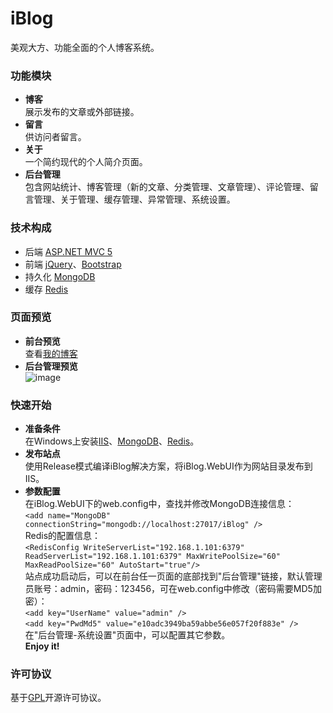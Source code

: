 # iBlog
美观大方、功能全面的个人博客系统。

### 功能模块
* **博客**  
展示发布的文章或外部链接。  
* **留言**  
供访问者留言。
* **关于**  
一个简约现代的个人简介页面。
* **后台管理**  
包含网站统计、博客管理（新的文章、分类管理、文章管理）、评论管理、留言管理、关于管理、缓存管理、异常管理、系统设置。

### 技术构成
* 后端 [ASP.NET MVC 5](http://www.asp.net/mvc)
* 前端 [jQuery](http://jquery.com/)、[Bootstrap](http://getbootstrap.com/)
* 持久化 [MongoDB](https://www.mongodb.org/)
* 缓存 [Redis](http://redis.io/)

### 页面预览
* **前台预览**  
查看[我的博客](http://www.skysun.name)
* **后台管理预览**  
![image](https://raw.githubusercontent.com/eshengsky/iBlog/master/iBlog.WebUI/Content/Img/newarticle.png)

### 快速开始
* **准备条件**  
在Windows上安装[IIS](http://www.iis.net/)、[MongoDB](https://www.mongodb.org/)、[Redis](https://github.com/MSOpenTech/redis/releases)。
* **发布站点**  
使用Release模式编译iBlog解决方案，将iBlog.WebUI作为网站目录发布到IIS。
* **参数配置**  
在iBlog.WebUI下的web.config中，查找并修改MongoDB连接信息：  
`<add name="MongoDB" connectionString="mongodb://localhost:27017/iBlog" />`  
Redis的配置信息：  
`<RedisConfig WriteServerList="192.168.1.101:6379" ReadServerList="192.168.1.101:6379" MaxWritePoolSize="60" MaxReadPoolSize="60" AutoStart="true"/>`  
站点成功启动后，可以在前台任一页面的底部找到"后台管理"链接，默认管理员账号：admin，密码：123456，可在web.config中修改（密码需要MD5加密）：   
`<add key="UserName" value="admin" />`    
`<add key="PwdMd5" value="e10adc3949ba59abbe56e057f20f883e" />`  
在"后台管理-系统设置"页面中，可以配置其它参数。  
**Enjoy it!**
 

### 许可协议
基于[GPL](https://github.com/eshengsky/iBlog/blob/master/LICENSE)开源许可协议。

